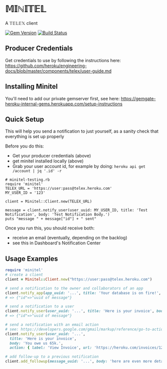 # 𝕄𝕀ℕ𝕀𝕋𝔼𝕃
A 𝕋𝔼𝕃𝔼𝕏 client

[![Gem Version](https://badge.fury.io/rb/minitel.svg)](http://badge.fury.io/rb/minitel)
[![Build Status](https://travis-ci.org/heroku/minitel.svg?branch=master)](https://travis-ci.org/heroku/minitel)

## Producer Credentials

Get credentials to use by following the instructions here: https://github.com/heroku/engineering-docs/blob/master/components/telex/user-guide.md

## Installing Minitel
You'll need to add our private gemserver first, see here: <https://gemgate-heroku-internal-gems.herokuapp.com/setup-instructions>

## Quick Setup
This will help you send a notification to just yourself, as a sanity check that everything is set up properly

Before you do this:
- Get your producer credentials (above)
- get minitel installed locally (above)
- Grab your user account id, for example by doing: `heroku api get /account | jq '.id' -r`

```
# minitel-testing.rb
require 'minitel'
TELEX_URL = 'https://user:pass@telex.heroku.com'
MY_USER_ID = '123'

client = Minitel::Client.new(TELEX_URL)

message = client.notify_user(user_uuid: MY_USER_ID, title: 'Test Notification', body: 'Test Notification Body.')
puts "message " + message["id"] + " sent"
```

Once you run this, you should receive both:
- receive an email (eventually, depending on the backlog)
- see this in Dashboard's Notification Center

## Usage Examples

``` ruby
require 'minitel'
# create a client
client = Minitel::Client.new("https://user:pass@telex.heroku.com")

# send a notification to the owner and collaborators of an app
client.notify_app(app_uuid: '...', title: 'Your database is on fire!', body: 'Sorry.')
# => {"id"=>"uuid of message"}

# send a notification to a user
client.notify_user(user_uuid: '...', title: 'Here is your invoice', body: 'You owe us 65k.')
# => {"id"=>"uuid of message"}

# send a notification with an email action
# see: https://developers.google.com/gmail/markup/reference/go-to-action
client.notify_user(user_uuid: '...',
  title: 'Here is your invoice',
  body: 'You owe us 65k.',
  action: { label: 'View Invoice', url: 'https://heroku.com/invoices/12345-12-98765'})

# add follow-up to a previous notification
client.add_followup(message_uuid: '...', body: 'here are even more details')
```
